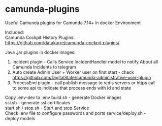 # camunda-plugins

Useful Camunda plugins for Camunda 7.14+ in docker Environment   

Included:   
Camunda Cockpit History Plugins:   
https://github.com/datakurre/camunda-cockpit-plugins/   

Java .jar plugins in docker images:
1. Incident plugin - Calls Service.IncidentHandler model to notify About all Camunda Incidents to telegram   
2. Auto create Admin User + Worker user on first start - check https://github.com/DigitalState/camunda-administrative-user-plugin   
3. ProcessEnd plugin - call publish message to redis servers or https call to some api to indicate that process ends with id and state   

Copy .env-dev to .env
build.sh - generate Docker images   
ssl.sh - generate ssl certificates   
start.sh / stop.sh - Start and stop Service   
Check .env file to configure passwords and ports
service/deploy.sh - deploy models
